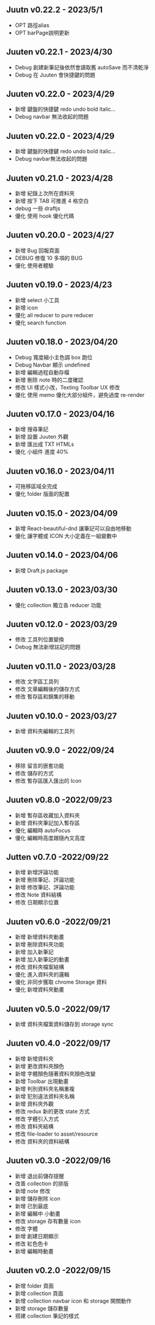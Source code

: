 ## Juutn v0.22.2 - 2023/5/1
- OPT 路徑alias
- OPT barPage說明更新

## Juuten v0.22.1 - 2023/4/30

- Debug 創建新筆記後依然會讀取舊 autoSave 而不清乾淨
- Debug 在 Juuten 會快捷鍵的問題

## Juuten v0.22.0 - 2023/4/29

- 新增 鍵盤的快捷鍵 redo undo bold italic...
- Debug navbar 無法收起的問題

## Juuten v0.22.0 - 2023/4/29
- 新增 鍵盤的快捷鍵 redo undo bold italic...
- Debug navbar無法收起的問題

## Juuten v0.21.0 - 2023/4/28

- 新增 紀錄上次所在資料夾
- 新增 按下 TAB 可推進 4 格空白
- debug 一些 draftjs
- 優化 使用 hook 優化代碼

## Juuten v0.20.0 - 2023/4/27

- 新增 Bug 回報頁面
- DEBUG 修復 10 多項的 BUG
- 優化 使用者體驗

## Juuten v0.19.0 - 2023/4/23

- 新增 select 小工具
- 新增 icon
- 優化 all reducer to pure reducer
- 優化 search function

## Juuten v0.18.0 - 2023/04/20

- Debug 寬度縮小主色調 box 跑位
- Debug Navbar 顯示 undefined
- 新增 編輯過程自動存檔
- 新增 刪除 note 時的二度確認
- 修改 UI 樣式小改，Texting Toolbar UX 修改
- 優化 使用 memo 優化大部分組件，避免過度 re-render

## Juuten v0.17.0 - 2023/04/16

- 新增 搜尋筆記
- 新增 設置 Juuten 外觀
- 新增 匯出成 TXT HTMLs
- 優化 小組件 進度 40%

## Juuten v0.16.0 - 2023/04/11

- 可拖移區域全完成
- 優化 folder 版面的配置

## Juuten v0.15.0 - 2023/04/09

- 新增 React-beautiful-dnd 讓筆記可以自由地移動
- 優化 讓字體或 ICON 大小定義在一組變數中

## Juuten v0.14.0 - 2023/04/06

- 新增 Draft.js package

## Juuten v0.13.0 - 2023/03/30

- 優化 collection 獨立各 reducer 功能

## Juuten v0.12.0 - 2023/03/29

- 修改 工具列位置變換
- Debug 無法新增註記的問題

## Juuten v0.11.0 - 2023/03/28

- 修改 文字區工具列
- 修改 文章編輯後的儲存方式
- 修改 暫存區和錦集的移動

## Juuten v0.10.0 - 2023/03/27

- 新增 資料夾編輯的工具列

## Juuten v0.9.0 - 2022/09/24

- 移除 留言的嵌套功能
- 修改 儲存的方式
- 修改 暫存區匯入匯出的 Icon

## Juuten v0.8.0 -2022/09/23

- 新增 暫存區收藏加入資料夾
- 新增 資料夾筆記加入暫存區
- 優化 編輯時 autoFocus
- 優化 編輯時高度跟隨內文高度

## Jutten v0.7.0 -2022/09/22

- 新增 新增評論功能
- 新增 刪除筆記、評論功能
- 新增 修改筆記、評論功能
- 修改 Note 資料結構
- 修改 日期顯示位置

## Juuten v0.6.0 -2022/09/21

- 新增 新增資料夾動畫
- 新增 刪除資料夾功能
- 新增 加入新筆記
- 新增 加入新筆記的動畫
- 修改 資料夾檔案結構
- 優化 進入資料夾的邏輯
- 優化 非同步獲取 chrome Storage 資料
- 優化 新增資料夾動畫

## Juuten v0.5.0 -2022/09/17

- 新增 資料夾檔案資料儲存到 storage sync

## Juuten v0.4.0 -2022/09/17

- 新增 新增資料夾
- 新增 更改資料夾顏色
- 新增 字體顏色隨著資料夾顏色改變
- 新增 Toolbar 出現動畫
- 新增 判別資料夾名稱重複
- 新增 犯別違法資料夾名稱
- 新增 資料夾外觀
- 修改 redux 新的更改 state 方式
- 修改 字體引入方式
- 修改 資料夾結構
- 修改 file-loader to asset/resource
- 修改 資料夾的資料結構

## Juuten v0.3.0 -2022/09/16

- 新增 退出前儲存提醒
- 改善 collection 的排版
- 新增 note 修改
- 新增 儲存刪除 icon
- 新增 已到最底
- 新增 編輯中 小動畫
- 修改 storage 存有數量 icon
- 修改 字體
- 新增 創建日期顯示
- 修改 紅色色卡
- 新增 編輯時動畫

## Juuten v0.2.0 -2022/09/15

- 新增 folder 頁面
- 新增 collection 頁面
- 新增 collection navbar icon 和 storage 開關動作
- 新增 storage 儲存數量
- 搭建 collection 筆記的樣式
